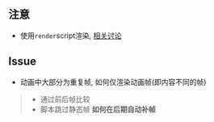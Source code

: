 ## 注意
- 使用`render`script渲染, [相关讨论](https://github.com/JacquesLucke/animation_nodes/issues/1200)

## Issue
- 动画中大部分为重复帧, 如何仅渲染动画帧(即内容不同的帧)

> - 通过前后帧比较
> - 脚本跳过静态帧
> __如何在后期自动补帧__